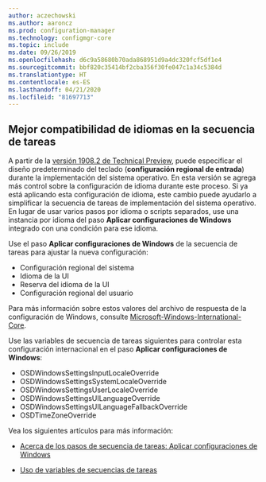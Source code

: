 ```yaml
---
author: aczechowski
ms.author: aaroncz
ms.prod: configuration-manager
ms.technology: configmgr-core
ms.topic: include
ms.date: 09/26/2019
ms.openlocfilehash: d6c9a58680b70ada868951d9a4dc320fcf5df1e4
ms.sourcegitcommit: bbf820c35414bf2cba356f30fe047c1a34c5384d
ms.translationtype: HT
ms.contentlocale: es-ES
ms.lasthandoff: 04/21/2020
ms.locfileid: "81697713"
---
```

## <a name="improved-language-support-in-task-sequence"></a><a name="bkmk_osd"></a> Mejor compatibilidad de idiomas en la secuencia de tareas

<!--5411057-->

A partir de la [versión 1908.2 de Technical Preview](../../technical-preview-1908-2.md#bkmk_osd), puede especificar el diseño predeterminado del teclado (**configuración regional de entrada**) durante la implementación del sistema operativo. En esta versión se agrega más control sobre la configuración de idioma durante este proceso. Si ya está aplicando esta configuración de idioma, este cambio puede ayudarlo a simplificar la secuencia de tareas de implementación del sistema operativo. En lugar de usar varios pasos por idioma o scripts separados, use una instancia por idioma del paso **Aplicar configuraciones de Windows** integrado con una condición para ese idioma.

Use el paso **Aplicar configuraciones de Windows** de la secuencia de tareas para ajustar la nueva configuración:

- Configuración regional del sistema
- Idioma de la UI
- Reserva del idioma de la UI
- Configuración regional del usuario

Para más información sobre estos valores del archivo de respuesta de la configuración de Windows, consulte [Microsoft-Windows-International-Core](https://docs.microsoft.com/windows-hardware/customize/desktop/unattend/microsoft-windows-international-core).

Use las variables de secuencia de tareas siguientes para controlar esta configuración internacional en el paso **Aplicar configuraciones de Windows**:

- OSDWindowsSettingsInputLocaleOverride
- OSDWindowsSettingsSystemLocaleOverride
- OSDWindowsSettingsUserLocaleOverride
- OSDWindowsSettingsUILanguageOverride
- OSDWindowsSettingsUILanguageFallbackOverride
- OSDTimeZoneOverride

Vea los siguientes artículos para más información:

- [Acerca de los pasos de secuencia de tareas: Aplicar configuraciones de Windows](../../../../../osd/understand/task-sequence-steps.md#BKMK_ApplyWindowsSettings)

- [Uso de variables de secuencias de tareas](../../../../../osd/understand/using-task-sequence-variables.md)
